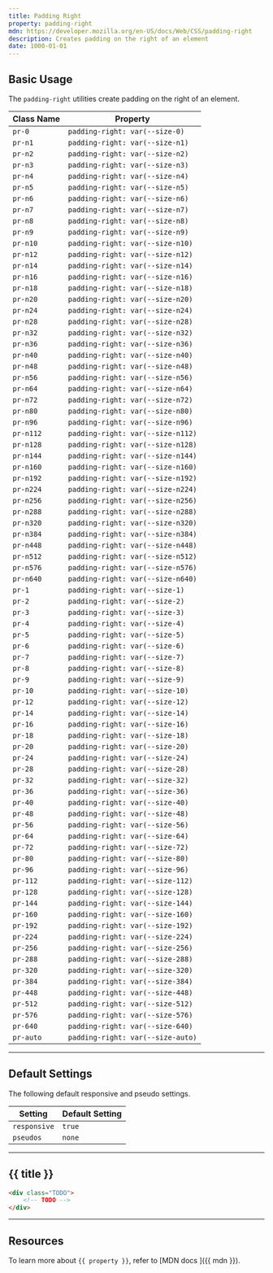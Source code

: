 ```yaml
---
title: Padding Right
property: padding-right
mdn: https://developer.mozilla.org/en-US/docs/Web/CSS/padding-right
description: Creates padding on the right of an element
date: 1000-01-01
---
```


## Basic Usage

The `padding-right` utilities create padding on the right of an element.

| Class Name | Property                          |
| ---------- | --------------------------------- |
| `pr-0`     | `padding-right: var(--size-0)`    |
| `pr-n1`    | `padding-right: var(--size-n1)`   |
| `pr-n2`    | `padding-right: var(--size-n2)`   |
| `pr-n3`    | `padding-right: var(--size-n3)`   |
| `pr-n4`    | `padding-right: var(--size-n4)`   |
| `pr-n5`    | `padding-right: var(--size-n5)`   |
| `pr-n6`    | `padding-right: var(--size-n6)`   |
| `pr-n7`    | `padding-right: var(--size-n7)`   |
| `pr-n8`    | `padding-right: var(--size-n8)`   |
| `pr-n9`    | `padding-right: var(--size-n9)`   |
| `pr-n10`   | `padding-right: var(--size-n10)`  |
| `pr-n12`   | `padding-right: var(--size-n12)`  |
| `pr-n14`   | `padding-right: var(--size-n14)`  |
| `pr-n16`   | `padding-right: var(--size-n16)`  |
| `pr-n18`   | `padding-right: var(--size-n18)`  |
| `pr-n20`   | `padding-right: var(--size-n20)`  |
| `pr-n24`   | `padding-right: var(--size-n24)`  |
| `pr-n28`   | `padding-right: var(--size-n28)`  |
| `pr-n32`   | `padding-right: var(--size-n32)`  |
| `pr-n36`   | `padding-right: var(--size-n36)`  |
| `pr-n40`   | `padding-right: var(--size-n40)`  |
| `pr-n48`   | `padding-right: var(--size-n48)`  |
| `pr-n56`   | `padding-right: var(--size-n56)`  |
| `pr-n64`   | `padding-right: var(--size-n64)`  |
| `pr-n72`   | `padding-right: var(--size-n72)`  |
| `pr-n80`   | `padding-right: var(--size-n80)`  |
| `pr-n96`   | `padding-right: var(--size-n96)`  |
| `pr-n112`  | `padding-right: var(--size-n112)` |
| `pr-n128`  | `padding-right: var(--size-n128)` |
| `pr-n144`  | `padding-right: var(--size-n144)` |
| `pr-n160`  | `padding-right: var(--size-n160)` |
| `pr-n192`  | `padding-right: var(--size-n192)` |
| `pr-n224`  | `padding-right: var(--size-n224)` |
| `pr-n256`  | `padding-right: var(--size-n256)` |
| `pr-n288`  | `padding-right: var(--size-n288)` |
| `pr-n320`  | `padding-right: var(--size-n320)` |
| `pr-n384`  | `padding-right: var(--size-n384)` |
| `pr-n448`  | `padding-right: var(--size-n448)` |
| `pr-n512`  | `padding-right: var(--size-n512)` |
| `pr-n576`  | `padding-right: var(--size-n576)` |
| `pr-n640`  | `padding-right: var(--size-n640)` |
| `pr-1`     | `padding-right: var(--size-1)`    |
| `pr-2`     | `padding-right: var(--size-2)`    |
| `pr-3`     | `padding-right: var(--size-3)`    |
| `pr-4`     | `padding-right: var(--size-4)`    |
| `pr-5`     | `padding-right: var(--size-5)`    |
| `pr-6`     | `padding-right: var(--size-6)`    |
| `pr-7`     | `padding-right: var(--size-7)`    |
| `pr-8`     | `padding-right: var(--size-8)`    |
| `pr-9`     | `padding-right: var(--size-9)`    |
| `pr-10`    | `padding-right: var(--size-10)`   |
| `pr-12`    | `padding-right: var(--size-12)`   |
| `pr-14`    | `padding-right: var(--size-14)`   |
| `pr-16`    | `padding-right: var(--size-16)`   |
| `pr-18`    | `padding-right: var(--size-18)`   |
| `pr-20`    | `padding-right: var(--size-20)`   |
| `pr-24`    | `padding-right: var(--size-24)`   |
| `pr-28`    | `padding-right: var(--size-28)`   |
| `pr-32`    | `padding-right: var(--size-32)`   |
| `pr-36`    | `padding-right: var(--size-36)`   |
| `pr-40`    | `padding-right: var(--size-40)`   |
| `pr-48`    | `padding-right: var(--size-48)`   |
| `pr-56`    | `padding-right: var(--size-56)`   |
| `pr-64`    | `padding-right: var(--size-64)`   |
| `pr-72`    | `padding-right: var(--size-72)`   |
| `pr-80`    | `padding-right: var(--size-80)`   |
| `pr-96`    | `padding-right: var(--size-96)`   |
| `pr-112`   | `padding-right: var(--size-112)`  |
| `pr-128`   | `padding-right: var(--size-128)`  |
| `pr-144`   | `padding-right: var(--size-144)`  |
| `pr-160`   | `padding-right: var(--size-160)`  |
| `pr-192`   | `padding-right: var(--size-192)`  |
| `pr-224`   | `padding-right: var(--size-224)`  |
| `pr-256`   | `padding-right: var(--size-256)`  |
| `pr-288`   | `padding-right: var(--size-288)`  |
| `pr-320`   | `padding-right: var(--size-320)`  |
| `pr-384`   | `padding-right: var(--size-384)`  |
| `pr-448`   | `padding-right: var(--size-448)`  |
| `pr-512`   | `padding-right: var(--size-512)`  |
| `pr-576`   | `padding-right: var(--size-576)`  |
| `pr-640`   | `padding-right: var(--size-640)`  |
| `pr-auto`  | `padding-right: var(--size-auto)` |

---

## Default Settings

The following default responsive and pseudo settings.

| Setting      | Default Setting |
| ------------ | --------------- |
| `responsive` | `true`          |
| `pseudos`    | `none`          |

---

## {{ title }}

<div class="bg-silver-200 p-20 h-256 radius-md flex flex-wrap align-content-center">
  <!-- ... -->
</div>

```html
<div class="TODO">
	<!-- TODO -->
</div>
```

---

## Resources

To learn more about `{{ property }}`, refer to [MDN docs <i class="far fa-external-link ml-6"></i>]({{ mdn }}).
